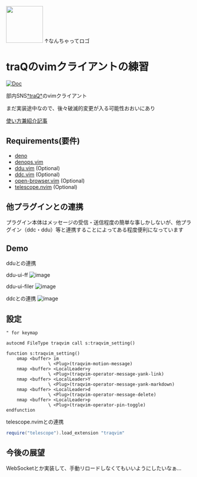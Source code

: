 <img src="https://user-images.githubusercontent.com/50443168/221812130-bfbd543b-7199-4999-a93d-7972ea7f4500.png" width="100px">
↑なんちゃってロゴ

# traQのvimクライアントの練習

[![Doc](https://img.shields.io/badge/doc-%3Ah%20traqvim-orange.svg)](doc/traqvim.jax)

部内SNS[†traQ†](https://github.com/traPtitech/traQ)のvimクライアント

まだ実装途中なので、後々破滅的変更が入る可能性おおいにあり

[使い方兼紹介記事](https://trap.jp/post/1870/)

## Requirements(要件)

- [deno](https://deno.land/)
- [denops.vim](https://github.com/vim-denops/denops.vim)
- [ddu.vim](https://github.com/Shougo/ddu.vim) (Optional)
- [ddc.vim](https://github.com/Shougo/ddc.vim) (Optional)
- [open-browser.vim](https://github.com/tyru/open-browser.vim) (Optional)
- [telescope.nvim](https://github.com/nvim-telescope/telescope.nvim) (Optional)

## 他プラグインとの連携

プラグイン本体はメッセージの受信・送信程度の簡単な事しかしないが、他プラグイン（ddc・ddu）等と連携することによってある程度便利になっています

## Demo

dduとの連携

ddu-ui-ff
![image](https://user-images.githubusercontent.com/50443168/232486308-a0bffbdd-8bf5-4b95-934d-f6e9f2bec3f1.png)

ddu-ui-filer
![image](https://user-images.githubusercontent.com/50443168/232487032-9bcf237e-3f74-434c-9c6f-d37793e4a033.png)

ddcとの連携
![image](https://user-images.githubusercontent.com/50443168/221398079-da91a873-5f8d-4c5a-af1c-650e4b88e09b.png)

## 設定

```vim
" for keymap

autocmd FileType traqvim call s:traqvim_setting()

function s:traqvim_setting()
	omap <buffer> im
				\ <Plug>(traqvim-motion-message)
	nmap <buffer> <LocalLeader>y
				\ <Plug>(traqvim-operator-message-yank-link)
	nmap <buffer> <LocalLeader>Y
				\ <Plug>(traqvim-operator-message-yank-markdown)
	nmap <buffer> <LocalLeader>d
				\ <Plug>(traqvim-operator-message-delete)
	nmap <buffer> <LocalLeader>p
				\ <Plug>(traqvim-operator-pin-toggle)
endfunction
```

telescope.nvimとの連携

```lua
require("telescope").load_extension "traqvim"
```

## 今後の展望

WebSocketとか実装して、手動リロードしなくてもいいようにしたいなぁ...
